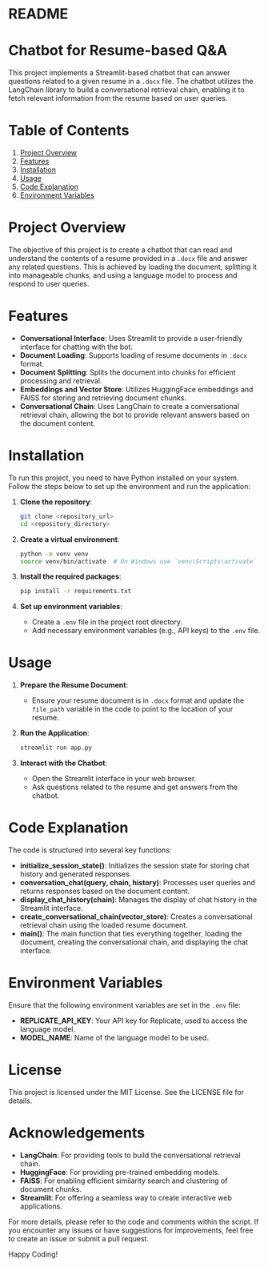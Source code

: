 # README

# Chatbot for Resume-based Q&A

This project implements a Streamlit-based chatbot that can answer questions related to a given resume in a `.docx` file. The chatbot utilizes the LangChain library to build a conversational retrieval chain, enabling it to fetch relevant information from the resume based on user queries. 

# Table of Contents

1. [Project Overview](#project-overview)
2. [Features](#features)
3. [Installation](#installation)
4. [Usage](#usage)
5. [Code Explanation](#code-explanation)
6. [Environment Variables](#environment-variables)

# Project Overview

The objective of this project is to create a chatbot that can read and understand the contents of a resume provided in a `.docx` file and answer any related questions. This is achieved by loading the document, splitting it into manageable chunks, and using a language model to process and respond to user queries.

# Features

- **Conversational Interface**: Uses Streamlit to provide a user-friendly interface for chatting with the bot.
- **Document Loading**: Supports loading of resume documents in `.docx` format.
- **Document Splitting**: Splits the document into chunks for efficient processing and retrieval.
- **Embeddings and Vector Store**: Utilizes HuggingFace embeddings and FAISS for storing and retrieving document chunks.
- **Conversational Chain**: Uses LangChain to create a conversational retrieval chain, allowing the bot to provide relevant answers based on the document content.

# Installation

To run this project, you need to have Python installed on your system. Follow the steps below to set up the environment and run the application:

1. **Clone the repository**:
    ```bash
    git clone <repository_url>
    cd <repository_directory>
    ```

2. **Create a virtual environment**:
    ```bash
    python -m venv venv
    source venv/bin/activate  # On Windows use `venv\Scripts\activate`
    ```

3. **Install the required packages**:
    ```bash
    pip install -r requirements.txt
    ```

4. **Set up environment variables**:
    - Create a `.env` file in the project root directory.
    - Add necessary environment variables (e.g., API keys) to the `.env` file.

# Usage

1. **Prepare the Resume Document**:
    - Ensure your resume document is in `.docx` format and update the `file_path` variable in the code to point to the location of your resume.

2. **Run the Application**:
    ```bash
    streamlit run app.py
    ```

3. **Interact with the Chatbot**:
    - Open the Streamlit interface in your web browser.
    - Ask questions related to the resume and get answers from the chatbot.

# Code Explanation

The code is structured into several key functions:

- **initialize_session_state()**: Initializes the session state for storing chat history and generated responses.
- **conversation_chat(query, chain, history)**: Processes user queries and returns responses based on the document content.
- **display_chat_history(chain)**: Manages the display of chat history in the Streamlit interface.
- **create_conversational_chain(vector_store)**: Creates a conversational retrieval chain using the loaded resume document.
- **main()**: The main function that ties everything together, loading the document, creating the conversational chain, and displaying the chat interface.

# Environment Variables

Ensure that the following environment variables are set in the `.env` file:

- **REPLICATE_API_KEY**: Your API key for Replicate, used to access the language model.
- **MODEL_NAME**: Name of the language model to be used.

# License

This project is licensed under the MIT License. See the LICENSE file for details.

# Acknowledgements

- **LangChain**: For providing tools to build the conversational retrieval chain.
- **HuggingFace**: For providing pre-trained embedding models.
- **FAISS**: For enabling efficient similarity search and clustering of document chunks.
- **Streamlit**: For offering a seamless way to create interactive web applications.

For more details, please refer to the code and comments within the script. If you encounter any issues or have suggestions for improvements, feel free to create an issue or submit a pull request.

Happy Coding!
